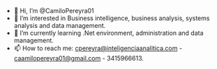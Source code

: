 - 👋 Hi, I’m @CamiloPereyra01
- 👀 I’m interested in Business intelligence, business analysis, systems analysis and data management.
- 🌱 I’m currently learning .Net environment, administration and data management.
- 📫 How to reach me: cpereyra@inteligenciaanalitica.com - caamilopereyra01@gmail.com - 3415966613.

<!---
CamiloPereyra01/CamiloPereyra01 is a ✨ special ✨ repository because its `README.md` (this file) appears on your GitHub profile.
You can click the Preview link to take a look at your changes.
--->
